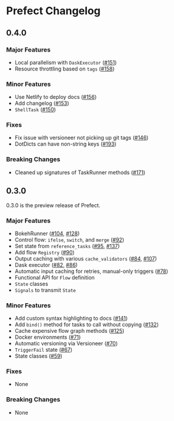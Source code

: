 # Prefect Changelog

## 0.4.0 <Badge text="development" type="warn">

### Major Features
- Local parallelism with `DaskExecutor` ([#151](../../issues/151))
- Resource throttling based on `tags` ([#158](../../issues/158))

### Minor Features
- Use Netlify to deploy docs ([#156](../../issues/156))
- Add changelog ([#153](../../issues/153))
- `ShellTask` ([#150](../../issues/150))

### Fixes
- Fix issue with versioneer not picking up git tags ([#146](../../issues/146))
- DotDicts can have non-string keys ([#193](../../issues/193))

### Breaking Changes
- Cleaned up signatures of TaskRunner methods ([#171](../../issues/171))


## 0.3.0 <Badge text="alpha" type="warn">

0.3.0 is the preview release of Prefect.

### Major Features
- BokehRunner ([#104](../../issues/104), [#128](../../issues/128))
- Control flow: `ifelse`, `switch`, and `merge` ([#92](../../issues/92))
- Set state from `reference_tasks` ([#95](../../issues/95), [#137](../../issues/137))
- Add flow `Registry` ([#90](../../issues/90))
- Output caching with various `cache_validators` ([#84](../../issues/84), [#107](../../issues/107))
- Dask executor ([#82](../../issues/82), [#86](../../issues/86))
- Automatic input caching for retries, manual-only triggers ([#78](../../issues/78))
- Functional API for `Flow` definition
- `State` classes
- `Signals` to transmit `State`

### Minor Features
- Add custom syntax highlighting to docs ([#141](../../issues/141))
- Add `bind()` method for tasks to call without copying ([#132](../../issues/132))
- Cache expensive flow graph methods ([#125](../../issues/125))
- Docker environments ([#71](../../issues/71))
- Automatic versioning via Versioneer ([#70](../../issues/70))
- `TriggerFail` state ([#67](../../issues/67))
- State classes ([#59](../../issues/59))

### Fixes
- None

### Breaking Changes
- None
